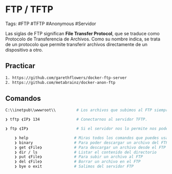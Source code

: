 # FTP / TFTP

Tags: #FTP #TFTP #Anonymous #Servidor

Las siglas de FTP significan **File Transfer Protocol**, que se traduce como Protocolo de Transferencia de Archivos. Como su nombre indica, se trata de un protocolo que permite transferir archivos directamente de un dispositivo a otro.

## Practicar 

```bash 
1. https://github.com/garethflowers/docker-ftp-server
2. https://github.com/metabrainz/docker-anon-ftp
```

## Comandos

```bash
C:\\inetpub\\wwwroot\\         # Los archivos que subimos al FTP siempre tiene como ruta Default en Windows

❯ tftp ❮IP❯ 134                # Conectarnos al servidor TFTP.

❯ ftp ❮IP❯                     # Si el servidor nos lo permite nos podemos conectar como Anonymous sin password

	❯ help                    # Miras todos los comandos que puedes usar 
	❯ binary                  # Para poder descargar un archivo del FTP nos debemos poner en modo binario 
	❯ get ❮File❯              # Para descargar un archivo desde el FTP
	❯ dir / ls                # Listar el contenido del directorio
	❯ put ❮File❯              # Para subir un archivo al FTP
	❯ del ❮File❯              # Borrar un archivo en el FTP
	❯ bye o exit              # Salimos del servidor FTP
```